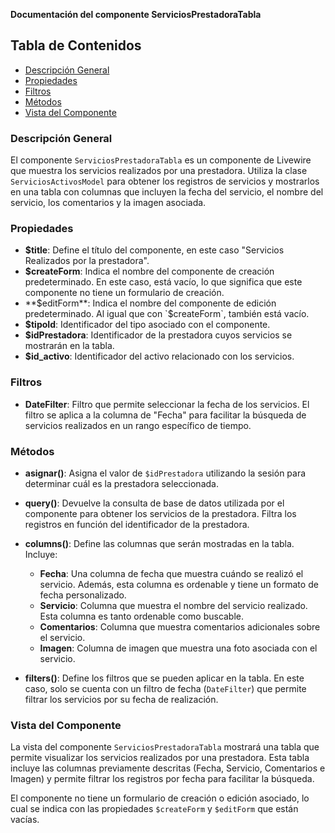 **Documentación del componente ServiciosPrestadoraTabla**

## Tabla de Contenidos
- [Descripción General](#descripción-general)
- [Propiedades](#propiedades)
- [Filtros](#filtros)
- [Métodos](#métodos)
- [Vista del Componente](#vista-del-componente)

### Descripción General
El componente `ServiciosPrestadoraTabla` es un componente de Livewire que muestra los servicios realizados por una prestadora. Utiliza la clase `ServiciosActivosModel` para obtener los registros de servicios y mostrarlos en una tabla con columnas que incluyen la fecha del servicio, el nombre del servicio, los comentarios y la imagen asociada.

### Propiedades
- **$title**: Define el título del componente, en este caso "Servicios Realizados por la prestadora".
- **$createForm**: Indica el nombre del componente de creación predeterminado. En este caso, está vacío, lo que significa que este componente no tiene un formulario de creación.
- **$editForm**: Indica el nombre del componente de edición predeterminado. Al igual que con `$createForm`, también está vacío.
- **$tipoId**: Identificador del tipo asociado con el componente.
- **$idPrestadora**: Identificador de la prestadora cuyos servicios se mostrarán en la tabla.
- **$id_activo**: Identificador del activo relacionado con los servicios.

### Filtros
- **DateFilter**: Filtro que permite seleccionar la fecha de los servicios. El filtro se aplica a la columna de "Fecha" para facilitar la búsqueda de servicios realizados en un rango específico de tiempo.

### Métodos
- **asignar()**: Asigna el valor de `$idPrestadora` utilizando la sesión para determinar cuál es la prestadora seleccionada.

- **query()**: Devuelve la consulta de base de datos utilizada por el componente para obtener los servicios de la prestadora. Filtra los registros en función del identificador de la prestadora.

- **columns()**: Define las columnas que serán mostradas en la tabla. Incluye:
  - **Fecha**: Una columna de fecha que muestra cuándo se realizó el servicio. Además, esta columna es ordenable y tiene un formato de fecha personalizado.
  - **Servicio**: Columna que muestra el nombre del servicio realizado. Esta columna es tanto ordenable como buscable.
  - **Comentarios**: Columna que muestra comentarios adicionales sobre el servicio.
  - **Imagen**: Columna de imagen que muestra una foto asociada con el servicio.

- **filters()**: Define los filtros que se pueden aplicar en la tabla. En este caso, solo se cuenta con un filtro de fecha (`DateFilter`) que permite filtrar los servicios por su fecha de realización.

### Vista del Componente
La vista del componente `ServiciosPrestadoraTabla` mostrará una tabla que permite visualizar los servicios realizados por una prestadora. Esta tabla incluye las columnas previamente descritas (Fecha, Servicio, Comentarios e Imagen) y permite filtrar los registros por fecha para facilitar la búsqueda.

El componente no tiene un formulario de creación o edición asociado, lo cual se indica con las propiedades `$createForm` y `$editForm` que están vacías.

